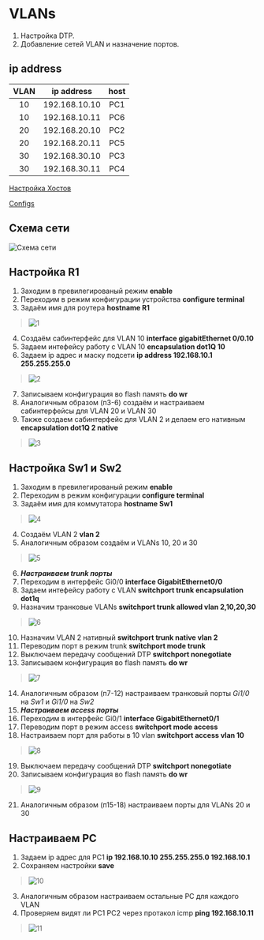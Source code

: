 # VLANs
  1. Настройка DTP.
  2. Добавление сетей VLAN и назначение портов.

## ip address
VLAN | ip address | host |
:----: | :----------: | :----: |
10 | 192.168.10.10 | PC1 |
10 | 192.168.10.11 | PC6 |
20 | 192.168.20.10 | PC2 |
20 | 192.168.20.11 | PC5 |
30 | 192.168.30.10 | PC3 |
30 | 192.168.30.11 | PC4 |

[Настройка Хостов](https://github.com/pekitel/OTUS-Network/tree/main/%D0%94%D0%BE%D0%BC%D0%B0%D1%88%D0%BD%D0%B8%D0%B5%20%D1%80%D0%B0%D0%B1%D0%BE%D1%82%D1%8B/VLANs/%D0%9D%D0%B0%D1%81%D1%82%D1%80%D0%BE%D0%B9%D0%BA%D0%B0%20%D1%85%D0%BE%D1%81%D1%82%D0%BE%D0%B2)

[Configs](https://github.com/pekitel/OTUS-Network/tree/main/%D0%94%D0%BE%D0%BC%D0%B0%D1%88%D0%BD%D0%B8%D0%B5%20%D1%80%D0%B0%D0%B1%D0%BE%D1%82%D1%8B/VLANs/Configs)
## Схема сети
![Схема сети](https://user-images.githubusercontent.com/112701413/189729033-b2935d93-53a7-4c19-9b48-7cba33f09db5.jpg)

## Настройка R1
1. Заходим в превилегированый режим **enable**
2. Переходим в режим конфигурации устройства **configure terminal**
3. Задаём имя для роутера **hostname R1**
>![1](https://user-images.githubusercontent.com/112701413/189698770-fa6f5f81-f215-4878-98aa-78ae22549d72.jpg)
4. Создаём сабинтерфейс для VLAN 10  **interface gigabitEthernet 0/0.10**
5. Задаем интефейсу работу с VLAN 10  **encapsulation dot1Q 10**
6. Задаем ip адрес и маску подсети  **ip address 192.168.10.1 255.255.255.0**
>![2](https://user-images.githubusercontent.com/112701413/189699752-132eb6bd-3e2d-4f52-ae22-88ab3d115c5e.jpg)
7. Записываем конфигурация во flash память **do wr**
8. Аналогичным образом (п3-6) создаём и настраиваем сабинтерфейсы для VLAN 20 и VLAN 30
9. Также создаем сабинтерфейс для VLAN 2 и делаем его нативным **encapsulation dot1Q 2 native**
>![3](https://user-images.githubusercontent.com/112701413/189700617-c325b4d6-5767-4287-adef-a7825076d4d6.jpg)
## Настройка Sw1 и Sw2
1. Заходим в превилегированый режим **enable**
2. Переходим в режим конфигурации **configure terminal**
3. Задаём имя для коммутатора **hostname Sw1**
>![4](https://user-images.githubusercontent.com/112701413/189706233-77643bf9-167e-4995-8150-80d963f15fbb.jpg)
4. Создаём VLAN 2  **vlan 2** 
5. Аналогичным образом создаём и VLANs 10, 20 и 30
>![5](https://user-images.githubusercontent.com/112701413/189706711-f19118f3-9871-4e44-b0dd-eab291cb1998.jpg)
6. ***Настраиваем trunk порты***
7. Переходим в интерфейс Gi0/0 **interface GigabitEthernet0/0**
8. Задаем интефейсу работу с VLAN  **switchport trunk encapsulation dot1q**
9. Назначим транковые VLANs **switchport trunk allowed vlan 2,10,20,30**
>![6](https://user-images.githubusercontent.com/112701413/189707614-ccd98760-c2a4-458b-af02-d3d49f234454.jpg)
10. Назначим VLAN 2 нативный **switchport trunk native vlan 2**
11. Переводим порт в режим trunk  **switchport mode trunk**
12. Выключаем передачу сообщений DTP  **switchport nonegotiate**
13. Записываем конфигурация во flash память **do wr**
>![7](https://user-images.githubusercontent.com/112701413/189707984-1a9fa236-4b58-44dd-9288-5cca15ebe15c.jpg)
14. Аналогичным образом (п7-12) настраиваем транковый порты *Gi1/0* на *Sw1* и *Gi1/0* на *Sw2*
15. ***Настраиваем access порты***
16. Переходим в интерфейс Gi0/1 **interface GigabitEthernet0/1**
17. Переводим порт в режим access **switchport mode access**
18. Настраиваем порт для работы в 10 vlan **switchport access vlan 10**
>![8](https://user-images.githubusercontent.com/112701413/189708599-c21a7be6-8280-4962-a19a-40f96932dda7.jpg)
19. Выключаем передачу сообщений DTP  **switchport nonegotiate**
20. Записываем конфигурация во flash память **do wr**
>![9](https://user-images.githubusercontent.com/112701413/189708968-6ba15280-be36-4577-813c-9694bfec925a.jpg)
21. Аналогичным образом (п15-18) настраиваем порты для VLANs 20 и 30
## Настраиваем PC
1. Задаем ip адрес для PC1  **ip 192.168.10.10 255.255.255.0 192.168.10.1**
2. Сохраняем настройки **save**
>![10](https://user-images.githubusercontent.com/112701413/189709701-1444c263-9439-4542-ba81-5a042853bdec.jpg)
3. Аналогичным образом настраиваем остальные PC для каждого VLAN
4. Проверяем видят ли PC1 PC2 через протакол icmp **ping 192.168.10.11**
>![11](https://user-images.githubusercontent.com/112701413/189711292-0677d9e3-3c76-4bc1-81bb-14ed7bf12628.jpg)
